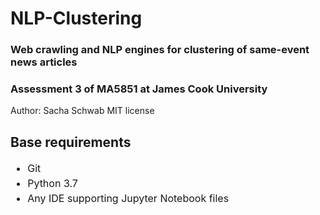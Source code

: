 # NLP-Clustering
### Web crawling and NLP engines for clustering of same-event news articles

### Assessment 3 of MA5851 at James Cook University

Author: Sacha Schwab
MIT license

## Base requirements
<ul style="line-height: 1.5; font-size:12pt">
  <li>Git</li>
  <li>Python 3.7</li>
  <li>Any IDE supporting Jupyter Notebook files</li>
</ul>



